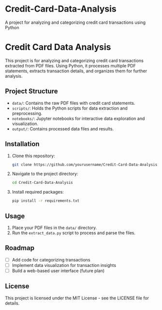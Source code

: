 # Credit-Card-Data-Analysis
A project for analyzing and categorizing credit card transactions using Python


# Credit Card Data Analysis

This project is for analyzing and categorizing credit card transactions extracted from PDF files. Using Python, it processes multiple PDF statements, extracts transaction details, and organizes them for further analysis.

## Project Structure

- `data/`: Contains the raw PDF files with credit card statements.
- `scripts/`: Holds the Python scripts for data extraction and preprocessing.
- `notebooks/`: Jupyter notebooks for interactive data exploration and visualization.
- `output/`: Contains processed data files and results.

## Installation

1. Clone this repository:
   ```bash
   git clone https://github.com/yourusername/Credit-Card-Data-Analysis.git
   ```
2. Navigate to the project directory:
   ```bash
   cd Credit-Card-Data-Analysis
   ```
3. Install required packages:
   ```bash
   pip install -r requirements.txt
   ```

## Usage

1. Place your PDF files in the `data/` directory.
2. Run the `extract_data.py` script to process and parse the files.

## Roadmap

- [ ] Add code for categorizing transactions
- [ ] Implement data visualization for transaction insights
- [ ] Build a web-based user interface (future plan)

## License

This project is licensed under the MIT License - see the LICENSE file for details.
